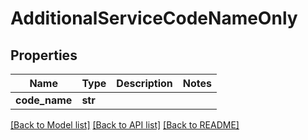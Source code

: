 # AdditionalServiceCodeNameOnly

## Properties
Name | Type | Description | Notes
------------ | ------------- | ------------- | -------------
**code_name** | **str** |  | 

[[Back to Model list]](../README.md#documentation-for-models) [[Back to API list]](../README.md#documentation-for-api-endpoints) [[Back to README]](../README.md)

